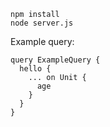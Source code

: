 ```
npm install
node server.js
```

Example query:

```
query ExampleQuery {
  hello {
    ... on Unit {
      age
    }
  }
}
```
